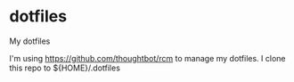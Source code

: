 # dotfiles

My dotfiles

I'm using https://github.com/thoughtbot/rcm to manage my dotfiles.
I clone this repo to ${HOME}/.dotfiles

